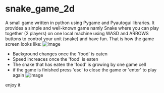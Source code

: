 # snake_game_2d
A small game written in python using Pygame and Pyautogui libraries. It provides a simple and well-known game namly Snake where you can play together (2 players) on one local machine using WASD and ARROWS buttons to control your unit (snake) and have fun. That is how the game screen looks like: 
![image](https://user-images.githubusercontent.com/67865361/116825932-ce056600-ab91-11eb-98a4-6cb0d3df4fcf.png)

- Background changes once the 'food' is eaten
- Speed increaces once the 'food' is eaten
- The snake that has eaten the 'food' is growing by one game cell 
- if the game is finished press 'esc' to close the game or 'enter' to play again
![image](https://user-images.githubusercontent.com/67865361/116825987-1ae93c80-ab92-11eb-8c4f-22116836c148.png)




enjoy it
